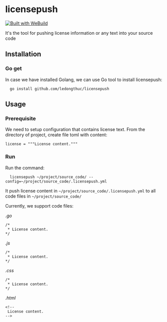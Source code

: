 # licensepush

[![Built with WeBuild](https://raw.githubusercontent.com/webuild-community/badge/master/svg/WeBuild.svg)](https://webuild.community)

It's the tool for pushing license information or any text into your source code

## Installation

### Go get

In case we have installed Golang, we can use Go tool to install licensepush:

```
  go install github.com/ledongthuc/licensepush
```

## Usage

### Prerequisite

We need to setup configuration that contains license text. From the directory of project, create file toml with content:

```
license = """License content."""
```
### Run

Run the command:

```
  licensepush ~/project/source_code/ --config=~/project/source_code/.licensepush.yml
```

It push license content in `~/project/source_code/.licensepush.yml` to all code files in `~/project/source_code/`

Currently, we support code files:

*.go*

```
/*
 * License content.
*/
```

*.js*

```
/*
 * License content.
*/
```

*.css*

```
/*
 * License content.
*/
```

*.html*

```
<!--
 License content.
-->
```
